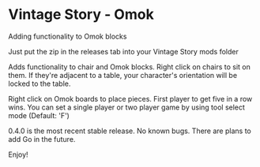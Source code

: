 # Vintage Story - Omok
Adding functionality to Omok blocks

Just put the zip in the releases tab into your Vintage Story mods folder

Adds functionality to chair and Omok blocks. Right click on chairs to sit on them. If they're adjacent to a table, your character's orientation will be locked to the table.

Right click on Omok boards to place pieces. First player to get five in a row wins. You can set a single player or two player game by using tool select mode (Default: 'F')

0.4.0 is the most recent stable release. No known bugs. There are plans to add Go in the future.

Enjoy!
